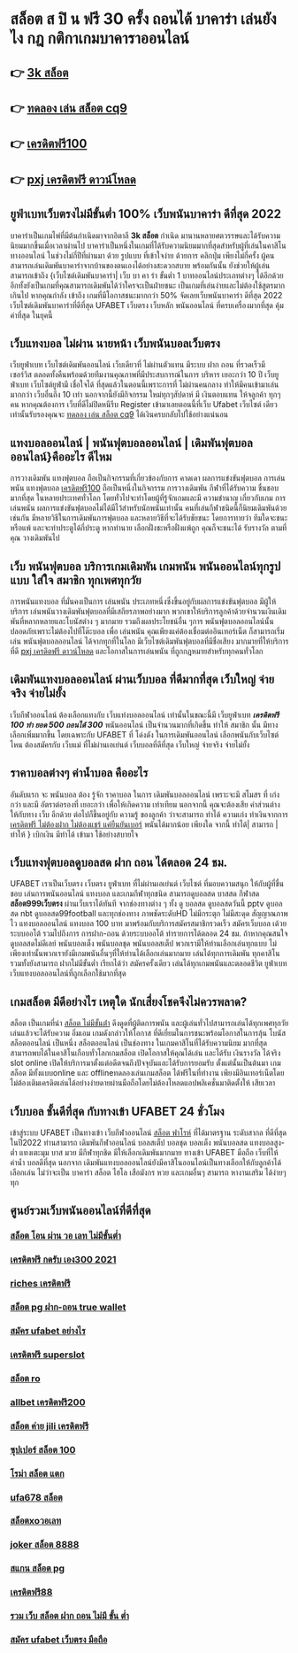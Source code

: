 # สล็อต ส ปิ น ฟรี 30 ครั้ง ถอนได้ บาคาร่า เล่นยังไง กฎ กติกาเกมบาคาราออนไลน์

## 👉 [3k สล็อต](https://www.ufaeat.com/credit-free-50/)
## 👉 [ทดลอง เล่น สล็อต cq9](https://www.ufaeat.com/ufabet-master-login/)
## 👉 [เครดิตฟรี100](https://www.ufaeat.com/register/)
## 👉 [pxj เครดิตฟรี ดาวน์โหลด](https://www.ufaeat.com/ทางเข้ายูฟ่าเบท-ufabet/)

##  ยูฟ่าเบทเว็บตรงไม่มีขั้นต่ำ 100%  เว็บพนันบาคาร่า ดีที่สุด 2022 

บาคาร่าเป็นเกมไพ่ที่มีต้นกำเนิดมาจากอิตาลี **3k สล็อต** กำเนิด มานานหลายศตวรรษและได้รับความนิยมมากขึ้นเมื่อเวลาผ่านไป บาคาร่าเป็นหนึ่งในเกมที่ได้รับความนิยมมากที่สุดสำหรับผู้ที่เล่นในคาสิโนทางออนไลน์ ในช่วงไม่กี่ปีที่ผ่านมา ด้วย    รูปแบบ  ที่เข้าใจง่าย ด้วยการ คลิกปุ่ม  เพียงไม่กี่ครั้ง ผู้คนสามารถเล่นเดิมพันบาคาร่าจากบ้านของตนเองได้อย่างสะดวกสบาย  พร้อมกันนั้น ยังช่วยให้ผู้เล่นสามารถเข้าถึง {เว็บไซต์เดิมพันบาคาร่า| เว็บ บา คา ร่า ขั้นต่ำ 1 บาทออนไลน์ประเภทต่างๆ ได้อีกด้วย อีกทั้งยังเป็นเกมที่คุณสามารถเดิมพันได้ว่าใครจะเป็นฝ่ายชนะ เป็นเกมที่เล่นง่ายและไม่ต้องใช้สูตรมากเกินไป หากคุณกำลัง  เข้าถึง เกมที่มีโอกาสชนะมากกว่า 50%  จัดเลยเว็บพนันบาคาร่า ดีที่สุด 2022  เว็บไซต์เดิมพันบาคาร่าที่ดีที่สุด UFABET เว็บตรง เว็บหลัก พนันออนไลน์ ที่ครบเครื่องมากที่สุด คุ้มค่าที่สุด ในยุคนี้


##  เว็บแทงบอล ไม่ผ่าน นายหน้า  เว็บพนันบอลเว็บตรง 

 เว็บยูฟ่าเบท  เว็บไซต์เดิมพันออนไลน์  เว็บเดียวที่ ไม่ผ่านตัวแทน มีระบบ ฝาก  ถอน ที่รวดเร็วมี เซอร์วิส  ตลอดทั้งคืนพร้อมด้วยทีมงานคุณภาพที่มีประสบการณ์ในการ บริหาร เยอะกว่า 10 ปี  เว็บยูฟ่าเบท เว็บไซต์ยูฟ่ามี  เชื่อใจได้  ที่สุดแล้วในตอนนี้เพราะการที่ ไม่ผ่านคนกลาง ทำให้มีคนเข้ามาเล่นมากกว่า เว็บอื่นถึง 10 เท่า นอกจากนี้ยังมีกิจกรรม ใหม่ทุกๆสัปดาห์ มี เงินตอบแทน ให้จลูกค้า ทุกๆคน หากคุณต้องการ  เว็บที่ดีไม่ปิดหนีรีบ Register เข้ามาเลยตอนนี้ที่เว็บ Ufabet เว็บไซต์ เดียวเท่านั้นรับรองคุณจะ [ทดลอง เล่น สล็อต cq9](https://www.ufaeat.com/register/) ได้เงินครบกลับไปใช้อย่างแน่นอน 

## แทงบอลออนไลน์ | พนันฟุตบอลออนไลน์ | เดิมพันฟุตบอลออนไลน์}คืออะไร  ดีไหม 

 การวางเดิมพัน  แทงฟุตบอล ถือเป็นกิจกรรมที่เกี่ยวข้องกับการ คาดเดา ผลการแข่งขันฟุตบอล  การเล่นพนัน  แทงฟุตบอล [เครดิตฟรี100](https://www.ufaeat.com/ทางเข้ายูฟ่าเบท-ufabet/) ถือเป็นหนึ่งในกิจกรรม การวางเดิมพัน กีฬาที่ได้รับความ ชื่นชอบมากที่สุด ในหลายประเทศทั่วโลก โดยทั่วไปจะทำโดยผู้ที่รู้จักเกมและมี ความชำนาญ เกี่ยวกับเกม  การเล่นพนัน ผลการแข่งขันฟุตบอลไม่ได้มีไว้สำหรับนักพนันเท่านั้น คนที่เล่นกีฬาชนิดนี้ก็นิยมเดิมพันด้วยเช่นกัน มีหลายวิธีในการเดิมพันการฟุตบอล และหลายวิธีที่จะได้รับชัยชนะ โดยการทายว่า ทีมใดจะชนะหรือแพ้ และจะทำประตูได้กี่ประตู หากทำนาย เลือกฝั่งชะหรือฝั่งแพ้ถูก คุณก็จะชนะได้ รับรางวัล ตามที่คุณ วางเดิมพันไป

## เว็บ  พนันฟุตบอล บริการเกมเดิมพัน เกมพนัน พนันออนไลน์ทุกรูปแบบ ใส่ใจ สมาชิก ทุกเพศทุกวัย  

การพนันแทงบอล ที่มั่นคงเป็นการ เล่นพนัน ประเภทหนึ่งซึ่งขึ้นอยู่กับผลการแข่งขันฟุตบอล มีผู้ให้บริการ เล่นพนันวางเดิมพันฟุตบอลที่มีเสถียรภาพอย่างมาก พวกเขาให้บริการลูกค้าด้วยจำนวนเงินเดิมพันที่หลากหลายและโบนัสต่าง ๆ มากมาย รวมถึงผลประโยชน์อื่น ๆการ พนันฟุตบอลออนไลน์นั้นปลอดภัยเพราะไม่ต้องไปที่โต๊ะบอล เพื่อ เล่นพนัน คุณเพียงแค่ต้องเชื่อมต่ออินเทอร์เน็ต ก็สามารถเริ่มเล่น พนันฟุตบอลออนไลน์ ได้จากทุกที่ในโลก มีเว็บไซต์เดิมพันฟุตบอลที่มีชื่อเสียง มากมายที่ให้บริการที่ดี [pxj เครดิตฟรี ดาวน์โหลด](https://www.ufaeat.com/register/) และโอกาสในการเล่นพนัน ที่ถูกกฎหมายสำหรับทุกคนทั่วโลก 

##  เดิมพันแทงบอลออนไลน์ ผ่านเว็บบอล ที่ดีมากที่สุด  เว็บใหญ่ จ่ายจริง จ่ายไม่ยั้ง

 เว็บกีฬาออนไลน์ ต้องเลือกแทงกับ เว็บแท่งบอลออนไลน์ เท่านั้นในขณะนี้มี เว็บยูฟ่าเบท ***เครดิตฟรี 100 ทํา ยอด 500 ถอนได้ 300*** พนันออนไลน์ เป็นจำนวนมากที่เกิดขึ้น ทำให้ สมาชิก นั้น มีทางเลือกเพิ่มมากขึ้น โดยเฉพาะกับ UFABET ที่  โด่งดัง  ในการเดิมพันออนไลน์ เลือกพนันกับเว็บไซต์ไหน ต้องสมัครกับ เว็บแม่ ที่ไม่ผ่านเอเย่นต์  เว็บบอลที่ดีที่สุด เว็บใหญ่ จ่ายจริง จ่ายไม่ยั้ง

## ราคาบอลต่างๆ ค่าน้ำบอล คืออะไร

 อันดับแรก จะ พนันบอล ต้อง  รู้จัก  ราคาบอล  ในการ เดิมพันบอลออนไลน์ เพราะจะมี สโมสร ที่ เก่งกว่า และมี อัตราต่อรองที่ เยอะกว่า เพื่อให้เกิดความ เท่าเทียม  นอกจากนี้  คุณจะต้องเสีย  ค่าส่วนต่าง ให้กับทาง  เว็บ  อีกด้วย ต่อไปก็ขึ้นอยู่กับ ความรู้ ของลูกค้า  ว่าจะสามารถ ทำได้ ความเก่ง ทำเงินจากการ  [เครดิตฟรี ไม่ต้องฝาก ไม่ต้องแชร์ แค่ยืนยันเบอร์](https://www.ufaeat.com/) พนันได้มากน้อย เพียงใด  จากนี้ ทำได้| สามารถ | ทำให้ }  เบิกเงิน   มีทำได้  เข้ามา ใช้อย่างสบายใจ

##  เว็บแทงฟุตบอลดูบอลสด ฝาก ถอน ได้ตลอด 24 ชม.

UFABET เราเป็นเว็บตรง เว็บตรง ยูฟ่าเบท ที่ไม่ผ่านเอเย่นต์ เว็บไซต์ ที่มอบความสนุก ให้กับผู้ที่ชื่นชอบ เล่นการพนันออนไลน์ แทงบอล และเกมกีฬาทุกชนิด สามารถดูบอลสด บาสสด กีฬาสด **สล็อต999เว็บตรง** ผ่านเว็บเราได้ทันที จากช่องทางต่าง ๆ ทั้ง   ดู บอลสด ดูบอลสดวันนี้ pptv ดูบอลสด nbt ดูบอลสด99football และทุกช่องทาง ภาพชัดระดับHD ไม่มีกระตุก ไม่มีสะดุด สัญญาณภาพไว แทงบอลออนไลน์ แทงบอล 100 บาท มาพร้อมกับบริการสมัครสมาชิกรวดเร็ว สมัครเว็บบอล เด้วยระบบออโต้ รวมไปถึงการ การฝาก-ถอน ด้วยระบบออโต้  ทำรายการได้ตลอด 24 ชม. ถ้าหากคุณสนใจ ดูบอลสดไม่ดีเลย์ พนันบอลเต็ง พนันบอลชุด พนันบอลสเต็ป พวกเรามีให้ท่านเลือกเล่นทุกแบบ ไม่เพียงเท่านั้นพวกเรายังมีเกมพนันอื่นๆที่ให้ท่านได้เลือกเล่นมากมาย  เล่นได้ทุกการเดิมพัน ทุกคาสิโน รวมทั้งยังสามารถ ฝากไม่มีขั้นต่ำ เรียกได้ว่า สมัครครั้งเดียว เล่นได้ทุกเกมพนันและตลอดชีวิต ยูฟ่าเบท เว็บแทงบอลออนไลน์ที่ถูกเลือกใช้มากที่สุด

##  เกมสล็อต มีดีอย่างไร เหตุใด  นักเสี่ยงโชคจึงไม่ควรพลาด?

 สล็อต เป็นเกมที่น่า [สล็อต ไม่มีขั้นต่ํา](https://www.ufaeat.com/credit-free-50/) ดึงดูดที่ผู้ติดการพนัน และผู้เล่นทั่วไปสามารถเล่นได้ทุกเพศทุกวัย เล่นแล้วจะได้รับความ อิ่มเอม เกมดังกล่าวให้โอกาส ที่ดีเยี่ยมในการชนะพร้อมโอกาสในการลุ้น โบนัสสล็อตออนไลน์ เป็นหนึ่ง สล็อตออนไลน์  เป็นช่องทาง ในเกมคาสิโนที่ได้รับความนิยม มากที่สุด สามารถพบได้ในคาสิโนเกือบทั่วโลกเกมสล็อต เปิดโอกาสให้คุณได้เล่น และได้รับ เงินรางวัล ได้จริง slot online เปิดให้บริการมาตั้งแต่อดีตจนถึงปัจจุบันและได้รับการยอมรับ ตั้งแต่นั้นเป็นต้นมา เกมสล็อต มีทั้งแบบonline และ offlineทดลองเล่นเกมสล็อต ได้ฟรีในที่ทำงาน เพียงมีอินเทอร์เน็ตโดย ไม่ต้องเติมเครดิตเล่นได้อย่างง่ายดายผ่านมือถือโดยไม่ต้องโหลดแอปพลิเคชั่นมาติดตั้งให้ เสียเวลา 


## เว็บบอล  ชั้นดีที่สุด กับทางเข้า UFABET 24 ชั่วโมง

 เข้าสู่ระบบ UFABET เป็นทางเข้า  เว็บกีฬาออนไลน์  [สล็อต ฟาโรห์](https://www.ufaeat.com/regis-ufabet-master-free/) ที่ได้มาตรฐาน ระดับสากล  ที่ดีที่สุดในปี2022 ท่านสามารถ เดิมพันกีฬาออนไลน์ บอลสเต็ป บอลชุด บอลเต็ง พนันบอลสด แทงบอลสูง-ต่ำ แทงเตะมุม บาส มวย  มีกีฬาทุกชิด มีให้เลือกเดิมพันมากมาย  ทางเข้า UFABET มือถือ เว็บที่ให้ ค่าน้ำ บอลดีที่สุด นอกจาก เดิมพันแทงบอลออนไลน์ยังมีคาสิโนออนไลน์เป็นทางเลือกให้กับลูกค้าได้เลือกเล่น ไม่ว่าจะเป็น บาคาร่า สล็อต ไฮโล เสือมังกร หวย และเกมอื่นๆ สามารถ  หางานเสริม ได้ง่ายๆทุก

## ศูนย์รวมเว็บพนันออนไลน์ที่ดีที่สุด

### [สล็อต โอน ผ่าน วอ เลท ไม่มีขั้นต่ำ](https://atom.io/themes/ทางเข้า%20ufaeat%20abcสล็อต%20008%20สล็อต%20เว็บตรง%20100%)
### [เครดิตฟรี กดรับ เอง300 2021](https://atom.io/themes/ทางเข้า%20ufaeat%20เว็บ%20สล็อต%20แจก%20เครดิต%20ฟรี%20ล่าสุด%202021%20008%20สล็อต%20เว็บตรง%20100%)
### [riches เครดิตฟรี](https://atom.io/themes/ทางเข้า%20ufaeat%20เครดิตฟรี%20กดรับเอง%2088%20008%20สล็อต%20เว็บตรง%20100%)
### [สล็อต pg ฝาก-ถอน true wallet](https://atom.io/themes/ทางเข้า%20ufaeat%20สล็อต1688วอเลท%20008%20สล็อต%20เว็บตรง%20100%)
### [สมัคร ufabet อย่างไร](https://atom.io/themes/ทางเข้า%20ufaeat%20สล็อต666%20pg%20008%20สล็อต%20เว็บตรง%20100%)
### [เครดิตฟรี superslot](https://atom.io/themes/ทางเข้า%20ufaeat%20เครดิตฟรี100%20008%20สล็อต%20เว็บตรง%20100%)
### [สล็อต ro](https://atom.io/themes/ทางเข้า%20ufaeat%20สมัคร%20ufabet%20เว็บตรง%20ฝากถอน%20วอเลท%20008%20สล็อต%20เว็บตรง%20100%)
### [allbet เครดิตฟรี200](https://atom.io/themes/ทางเข้า%20ufaeat%20179สล็อต%20008%20สล็อต%20เว็บตรง%20100%)
### [สล็อต ค่าย jili เครดิตฟรี](https://atom.io/themes/ทางเข้า%20ufaeat%20เครดิตฟรี%20กด%20รับ%20เอง%2088%20008%20สล็อต%20เว็บตรง%20100%)
### [ซุปเปอร์ สล็อต 100](https://atom.io/themes/ทางเข้า%20ufaeat%20lagalaxy1%20เครดิตฟรี%20008%20สล็อต%20เว็บตรง%20100%)
### [โรม่า สล็อต แตก](https://atom.io/themes/ทางเข้า%20ufaeat%20สล็อต%20imi689%20008%20สล็อต%20เว็บตรง%20100%)
### [ufa678 สล็อต](https://atom.io/themes/ทางเข้า%20ufaeat%20slotxo%20สล็อต%20ฝาก10รับ100%20008%20สล็อต%20เว็บตรง%20100%)
### [สล็อตxoวอเลท](https://atom.io/themes/ทางเข้า%20ufaeat%20superslot%20เครดิตฟรี%2050%20ยืนยันเบอร์%20ใหม่ล่าสุด%20008%20สล็อต%20เว็บตรง%20100%)
### [joker สล็อต 8888](https://atom.io/themes/ทางเข้า%20ufaeat%20mafiaเครดิตฟรี50%20ล่าสุด%202564%20008%20สล็อต%20เว็บตรง%20100%)
### [สแกน สล็อต pg](https://atom.io/themes/ทางเข้า%20ufaeat%20สล็อต%20pg%20ฝาก%20true%20wallet%20008%20สล็อต%20เว็บตรง%20100%)
### [เครดิตฟรี88](https://atom.io/themes/ทางเข้า%20ufaeat%20สล็อตy9%20008%20สล็อต%20เว็บตรง%20100%)
### [รวม เว็บ สล็อต ฝาก ถอน ไม่มี ขั้น ต่ำ](https://atom.io/themes/ทางเข้า%20ufaeat%20superslot%20เครดิตฟรี%2050%20otp%202021%20008%20สล็อต%20เว็บตรง%20100%)
### [สมัคร ufabet เว็บตรง มือถือ](https://atom.io/themes/ทางเข้า%20ufaeat%20joker%20สล็อต%20ฝาก10รับ100%20008%20สล็อต%20เว็บตรง%20100%)